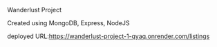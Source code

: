 Wanderlust Project

Created using MongoDB, Express, NodeJS

deployed URL:https://wanderlust-project-1-qyaq.onrender.com/listings
